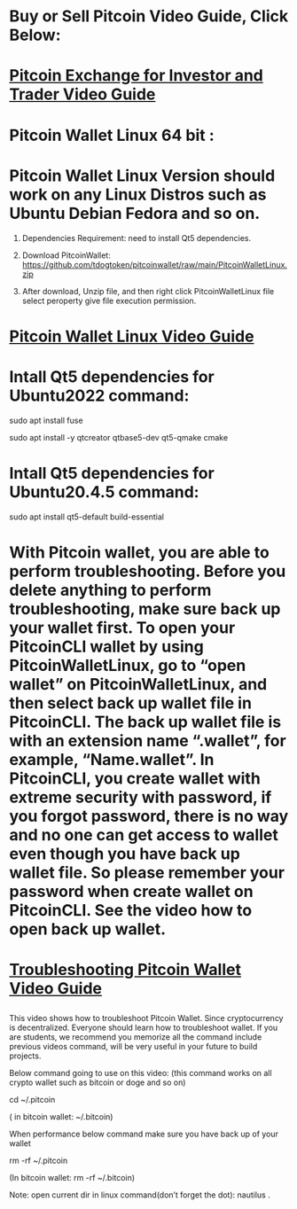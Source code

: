 # Buy or Sell Pitcoin Video Guide, Click Below: 
# <p> <a href="https://youtu.be/5bYHIqpEVLk" target="_blank" class="button">Pitcoin Exchange for Investor and Trader Video Guide</a></P>
# Pitcoin Wallet Linux 64 bit :

# Pitcoin Wallet Linux Version should work on any Linux Distros such as Ubuntu Debian Fedora and so on.

1. Dependencies Requirement: need to install Qt5 dependencies.

2. Download PitcoinWallet: 
https://github.com/tdogtoken/pitcoinwallet/raw/main/PitcoinWalletLinux.zip

3. After download, Unzip file, and then right click  PitcoinWalletLinux file select peroperty give file execution permission.

# <p> <a href="https://youtu.be/Zk-xp5xiiGY" target="_blank" class="button">Pitcoin Wallet Linux Video Guide</a></P>

# Intall Qt5 dependencies for Ubuntu2022 command:

sudo apt install fuse

sudo apt install -y qtcreator qtbase5-dev qt5-qmake cmake

# Intall Qt5 dependencies for Ubuntu20.4.5 command:

sudo apt install qt5-default build-essential


# With Pitcoin wallet, you are able to perform troubleshooting. Before you delete anything to perform troubleshooting, make sure back up your wallet first. To open your PitcoinCLI wallet by using PitcoinWalletLinux, go to “open wallet” on PitcoinWalletLinux, and then select back up wallet file in PitcoinCLI. The back up wallet file is with an extension name “.wallet”, for example, “Name.wallet”. In PitcoinCLI, you create wallet with extreme security with password, if you forgot password, there is no way and no one can get access to wallet even though you have back up wallet file. So please remember your password when create wallet on PitcoinCLI. See the video how to open back up wallet.

# <p> <a href="https://youtu.be/mqCbKzpJ8JA" target="_blank" class="button">Troubleshooting Pitcoin Wallet Video Guide</a></P>
This video shows how to troubleshoot Pitcoin Wallet.
Since cryptocurrency is decentralized. Everyone should learn how to troubleshoot wallet.
If you are students, we recommend you memorize all the command include previous videos command, will be very useful in your future to build projects.

Below command going to use on this video: 
(this command works on all crypto wallet such as bitcoin or doge and so on)

cd ~/.pitcoin

( in bitcoin wallet: ~/.bitcoin)

When performance below command make sure you have back up of your wallet

rm -rf ~/.pitcoin

(In bitcoin wallet: rm -rf ~/.bitcoin)

Note: open current dir in linux  command(don’t forget the dot):     nautilus .
